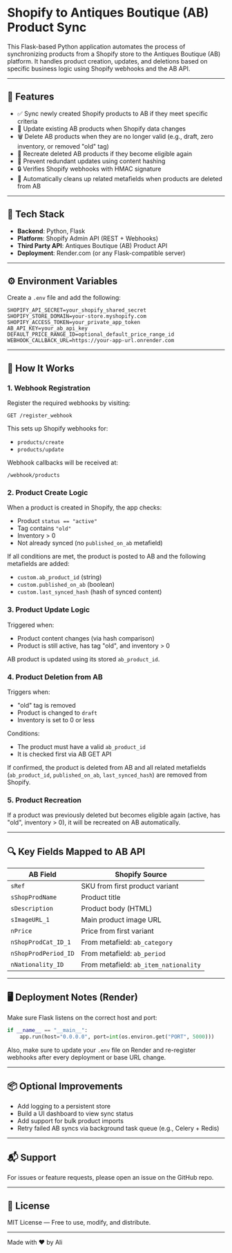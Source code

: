 # Shopify to Antiques Boutique (AB) Product Sync

This Flask-based Python application automates the process of synchronizing products from a Shopify store to the Antiques Boutique (AB) platform. It handles product creation, updates, and deletions based on specific business logic using Shopify webhooks and the AB API.

---

## 🚀 Features

* ✅ Sync newly created Shopify products to AB if they meet specific criteria
* 🔄 Update existing AB products when Shopify data changes
* 🗑️ Delete AB products when they are no longer valid (e.g., draft, zero inventory, or removed "old" tag)
* 🔁 Recreate deleted AB products if they become eligible again
* 🧠 Prevent redundant updates using content hashing
* 🔒 Verifies Shopify webhooks with HMAC signature
* 🧹 Automatically cleans up related metafields when products are deleted from AB

---

## 🧱 Tech Stack

* **Backend**: Python, Flask
* **Platform**: Shopify Admin API (REST + Webhooks)
* **Third Party API**: Antiques Boutique (AB) Product API
* **Deployment**: Render.com (or any Flask-compatible server)

---

## ⚙️ Environment Variables

Create a `.env` file and add the following:

```env
SHOPIFY_API_SECRET=your_shopify_shared_secret
SHOPIFY_STORE_DOMAIN=your-store.myshopify.com
SHOPIFY_ACCESS_TOKEN=your_private_app_token
AB_API_KEY=your_ab_api_key
DEFAULT_PRICE_RANGE_ID=optional_default_price_range_id
WEBHOOK_CALLBACK_URL=https://your-app-url.onrender.com
```

---

## 🧩 How It Works

### 1. Webhook Registration

Register the required webhooks by visiting:

```
GET /register_webhook
```

This sets up Shopify webhooks for:

* `products/create`
* `products/update`

Webhook callbacks will be received at:

```
/webhook/products
```

### 2. Product Create Logic

When a product is created in Shopify, the app checks:

* Product `status == "active"`
* Tag contains `"old"`
* Inventory > 0
* Not already synced (no `published_on_ab` metafield)

If all conditions are met, the product is posted to AB and the following metafields are added:

* `custom.ab_product_id` (string)
* `custom.published_on_ab` (boolean)
* `custom.last_synced_hash` (hash of synced content)

### 3. Product Update Logic

Triggered when:

* Product content changes (via hash comparison)
* Product is still active, has tag "old", and inventory > 0

AB product is updated using its stored `ab_product_id`.

### 4. Product Deletion from AB

Triggers when:

* "old" tag is removed
* Product is changed to `draft`
* Inventory is set to 0 or less

Conditions:

* The product must have a valid `ab_product_id`
* It is checked first via AB GET API

If confirmed, the product is deleted from AB and all related metafields (`ab_product_id`, `published_on_ab`, `last_synced_hash`) are removed from Shopify.

### 5. Product Recreation

If a product was previously deleted but becomes eligible again (active, has "old", inventory > 0), it will be recreated on AB automatically.

---

## 🔍 Key Fields Mapped to AB API

| AB Field             | Shopify Source                        |
| -------------------- | ------------------------------------- |
| `sRef`               | SKU from first product variant        |
| `sShopProdName`      | Product title                         |
| `sDescription`       | Product body (HTML)                   |
| `sImageURL_1`        | Main product image URL                |
| `nPrice`             | Price from first variant              |
| `nShopProdCat_ID_1`  | From metafield: `ab_category`         |
| `nShopProdPeriod_ID` | From metafield: `ab_period`           |
| `nNationality_ID`    | From metafield: `ab_item_nationality` |

---

## 🖥️ Deployment Notes (Render)

Make sure Flask listens on the correct host and port:

```python
if __name__ == "__main__":
    app.run(host="0.0.0.0", port=int(os.environ.get("PORT", 5000)))
```

Also, make sure to update your `.env` file on Render and re-register webhooks after every deployment or base URL change.

---

## 📦 Optional Improvements

* Add logging to a persistent store
* Build a UI dashboard to view sync status
* Add support for bulk product imports
* Retry failed AB syncs via background task queue (e.g., Celery + Redis)

---

## 📬 Support

For issues or feature requests, please open an issue on the GitHub repo.

---

## 📄 License

MIT License — Free to use, modify, and distribute.

---

Made with ❤️ by Ali
